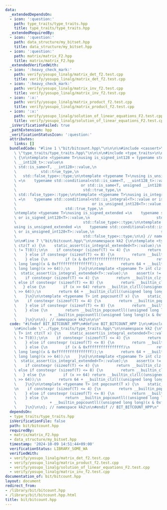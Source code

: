 ```yaml
---
data:
  _extendedDependsOn:
  - icon: ':question:'
    path: type_traits/type_traits.hpp
    title: type_traits/type_traits.hpp
  _extendedRequiredBy:
  - icon: ':question:'
    path: data_structure/my_bitset.hpp
    title: data_structure/my_bitset.hpp
  - icon: ':question:'
    path: matrix/matrix_F2.hpp
    title: matrix/matrix_F2.hpp
  _extendedVerifiedWith:
  - icon: ':heavy_check_mark:'
    path: verify/yosupo_linalg/matrix_det_f2.test.cpp
    title: verify/yosupo_linalg/matrix_det_f2.test.cpp
  - icon: ':heavy_check_mark:'
    path: verify/yosupo_linalg/matrix_inv_f2.test.cpp
    title: verify/yosupo_linalg/matrix_inv_f2.test.cpp
  - icon: ':x:'
    path: verify/yosupo_linalg/matrix_product_f2.test.cpp
    title: verify/yosupo_linalg/matrix_product_f2.test.cpp
  - icon: ':x:'
    path: verify/yosupo_linalg/solution_of_linear_equations_F2.test.cpp
    title: verify/yosupo_linalg/solution_of_linear_equations_F2.test.cpp
  _isVerificationFailed: true
  _pathExtension: hpp
  _verificationStatusIcon: ':question:'
  attributes:
    links: []
  bundledCode: "#line 1 \"bit/bitcount.hpp\"\n\n\n\n#include <cassert>\n\n#line 1\
    \ \"type_traits/type_traits.hpp\"\n\n\n\n#include <type_traits>\n\nnamespace kk2\
    \ {\n\ntemplate <typename T>\nusing is_signed_int128 = typename std::conditional<std::is_same<T,\
    \ __int128_t>::value\n                                                       or\
    \ std::is_same<T, __int128>::value,\n                                        \
    \           std::true_type,\n                                                \
    \   std::false_type>::type;\n\ntemplate <typename T>\nusing is_unsigned_int128\
    \ =\n    typename std::conditional<std::is_same<T, __uint128_t>::value\n     \
    \                             or std::is_same<T, unsigned __int128>::value,\n\
    \                              std::true_type,\n                             \
    \ std::false_type>::type;\n\ntemplate <typename T>\nusing is_integral_extended\
    \ =\n    typename std::conditional<std::is_integral<T>::value or is_signed_int128<T>::value\n\
    \                                  or is_unsigned_int128<T>::value,\n        \
    \                      std::true_type,\n                              std::false_type>::type;\n\
    \ntemplate <typename T>\nusing is_signed_extended =\n    typename std::conditional<std::is_signed<T>::value\
    \ or is_signed_int128<T>::value,\n                              std::true_type,\n\
    \                              std::false_type>::type;\n\ntemplate <typename T>\n\
    using is_unsigned_extended =\n    typename std::conditional<std::is_unsigned<T>::value\
    \ or is_unsigned_int128<T>::value,\n                              std::true_type,\n\
    \                              std::false_type>::type;\n\n} // namespace kk2\n\
    \n\n#line 7 \"bit/bitcount.hpp\"\n\nnamespace kk2 {\n\ntemplate <typename T> int\
    \ ctz(T x) {\n    static_assert(is_integral_extended<T>::value);\n    assert(x\
    \ != T(0));\n\n    if constexpr (sizeof(T) <= 4) {\n        return __builtin_ctz(x);\n\
    \    } else if constexpr (sizeof(T) <= 8) {\n        return __builtin_ctzll(x);\n\
    \    } else {\n        if (x & 0xffffffffffffffff)\n            return __builtin_ctzll((unsigned\
    \ long long)(x & 0xffffffffffffffff));\n        return 64 + __builtin_ctzll((unsigned\
    \ long long)(x >> 64));\n    }\n}\n\ntemplate <typename T> int clz(T x) {\n  \
    \  static_assert(is_integral_extended<T>::value);\n    assert(x != T(0));\n\n\
    \    if constexpr (sizeof(T) <= 4) {\n        return __builtin_clz(x);\n    }\
    \ else if constexpr (sizeof(T) <= 8) {\n        return __builtin_clzll(x);\n \
    \   } else {\n        if (x >> 64) return __builtin_clzll((unsigned long long)(x\
    \ >> 64));\n        return 64 + __builtin_clzll((unsigned long long)(x & 0xffffffffffffffff));\n\
    \    }\n}\n\ntemplate <typename T> int popcount(T x) {\n    static_assert(is_integral_extended<T>::value);\n\
    \n    if constexpr (sizeof(T) <= 4) {\n        return __builtin_popcount(x);\n\
    \    } else if constexpr (sizeof(T) <= 8) {\n        return __builtin_popcountll(x);\n\
    \    } else {\n        return __builtin_popcountll((unsigned long long)(x >> 64))\n\
    \               + __builtin_popcountll((unsigned long long)(x & 0xffffffffffffffff));\n\
    \    }\n}\n\n}; // namespace kk2\n\n\n"
  code: "#ifndef BIT_BITCOUNT_HPP\n#define BIT_BITCOUNT_HPP 1\n\n#include <cassert>\n\
    \n#include \"../type_traits/type_traits.hpp\"\n\nnamespace kk2 {\n\ntemplate <typename\
    \ T> int ctz(T x) {\n    static_assert(is_integral_extended<T>::value);\n    assert(x\
    \ != T(0));\n\n    if constexpr (sizeof(T) <= 4) {\n        return __builtin_ctz(x);\n\
    \    } else if constexpr (sizeof(T) <= 8) {\n        return __builtin_ctzll(x);\n\
    \    } else {\n        if (x & 0xffffffffffffffff)\n            return __builtin_ctzll((unsigned\
    \ long long)(x & 0xffffffffffffffff));\n        return 64 + __builtin_ctzll((unsigned\
    \ long long)(x >> 64));\n    }\n}\n\ntemplate <typename T> int clz(T x) {\n  \
    \  static_assert(is_integral_extended<T>::value);\n    assert(x != T(0));\n\n\
    \    if constexpr (sizeof(T) <= 4) {\n        return __builtin_clz(x);\n    }\
    \ else if constexpr (sizeof(T) <= 8) {\n        return __builtin_clzll(x);\n \
    \   } else {\n        if (x >> 64) return __builtin_clzll((unsigned long long)(x\
    \ >> 64));\n        return 64 + __builtin_clzll((unsigned long long)(x & 0xffffffffffffffff));\n\
    \    }\n}\n\ntemplate <typename T> int popcount(T x) {\n    static_assert(is_integral_extended<T>::value);\n\
    \n    if constexpr (sizeof(T) <= 4) {\n        return __builtin_popcount(x);\n\
    \    } else if constexpr (sizeof(T) <= 8) {\n        return __builtin_popcountll(x);\n\
    \    } else {\n        return __builtin_popcountll((unsigned long long)(x >> 64))\n\
    \               + __builtin_popcountll((unsigned long long)(x & 0xffffffffffffffff));\n\
    \    }\n}\n\n}; // namespace kk2\n\n#endif // BIT_BITCOUNT_HPP\n"
  dependsOn:
  - type_traits/type_traits.hpp
  isVerificationFile: false
  path: bit/bitcount.hpp
  requiredBy:
  - matrix/matrix_F2.hpp
  - data_structure/my_bitset.hpp
  timestamp: '2024-10-09 14:51:44+09:00'
  verificationStatus: LIBRARY_SOME_WA
  verifiedWith:
  - verify/yosupo_linalg/matrix_det_f2.test.cpp
  - verify/yosupo_linalg/matrix_product_f2.test.cpp
  - verify/yosupo_linalg/solution_of_linear_equations_F2.test.cpp
  - verify/yosupo_linalg/matrix_inv_f2.test.cpp
documentation_of: bit/bitcount.hpp
layout: document
redirect_from:
- /library/bit/bitcount.hpp
- /library/bit/bitcount.hpp.html
title: bit/bitcount.hpp
---
```

